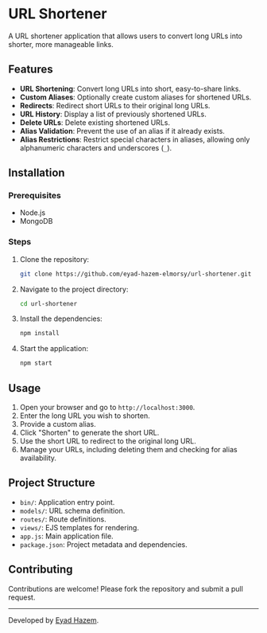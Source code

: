 
# URL Shortener

A URL shortener application that allows users to convert long URLs into shorter, more manageable links.

## Features

- **URL Shortening**: Convert long URLs into short, easy-to-share links.
- **Custom Aliases**: Optionally create custom aliases for shortened URLs.
- **Redirects**: Redirect short URLs to their original long URLs.
- **URL History**: Display a list of previously shortened URLs.
- **Delete URLs**: Delete existing shortened URLs.
- **Alias Validation**: Prevent the use of an alias if it already exists.
- **Alias Restrictions**: Restrict special characters in aliases, allowing only alphanumeric characters and underscores (`_`).

## Installation

### Prerequisites

- Node.js
- MongoDB

### Steps

1. Clone the repository:
    ```bash
    git clone https://github.com/eyad-hazem-elmorsy/url-shortener.git
    ```
2. Navigate to the project directory:
    ```bash
    cd url-shortener
    ```
3. Install the dependencies:
    ```bash
    npm install
    ```
4. Start the application:
    ```bash
    npm start
    ```

## Usage

1. Open your browser and go to `http://localhost:3000`.
2. Enter the long URL you wish to shorten.
3. Provide a custom alias.
4. Click "Shorten" to generate the short URL.
5. Use the short URL to redirect to the original long URL.
6. Manage your URLs, including deleting them and checking for alias availability.

## Project Structure

- `bin/`: Application entry point.
- `models/`: URL schema definition.
- `routes/`: Route definitions.
- `views/`: EJS templates for rendering.
- `app.js`: Main application file.
- `package.json`: Project metadata and dependencies.

## Contributing

Contributions are welcome! Please fork the repository and submit a pull request.

---

Developed by [Eyad Hazem](https://github.com/eyad-hazem-elmorsy/).
